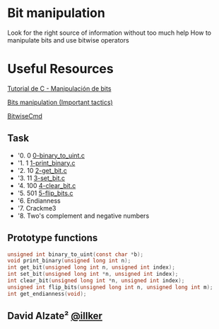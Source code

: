 # Bit manipulation

Look for the right source of information without too much help
How to manipulate bits and use bitwise operators

# Useful Resources
[Tutorial de C - Manipulación de bits](https://www.youtube.com/watch?v=E_zdDC67HM8&ab_channel=makigas%3Atutorialesdeprogramaci%C3%B3n)

[Bits manipulation (Important tactics)](https://www.geeksforgeeks.org/bits-manipulation-important-tactics/)

[BitwiseCmd](http://bitwisecmd.com/)


## Task
- '0. 0 [0-binary_to_uint.c](https://github.com/illker/holbertonschool-low_level_programming/blob/master/0x14-bit_manipulation/0-binary_to_uint.c)
- '1. 1 [1-print_binary.c](https://github.com/illker/holbertonschool-low_level_programming/blob/master/0x14-bit_manipulation/1-print_binary.c)
- '2. 10 [2-get_bit.c](https://github.com/illker/holbertonschool-low_level_programming/blob/master/0x14-bit_manipulation/2-get_bit.c)
- '3. 11 [3-set_bit.c](https://github.com/illker/holbertonschool-low_level_programming/blob/master/0x14-bit_manipulation/3-set_bit.c)
- '4. 100 [4-clear_bit.c](https://github.com/illker/holbertonschool-low_level_programming/blob/master/0x14-bit_manipulation/4-clear_bit.c)
- '5. 501 [5-flip_bits.c](https://github.com/illker/holbertonschool-low_level_programming/blob/master/0x14-bit_manipulation/5-flip_bits.c)
- '6. Endianness 
- '7. Crackme3 
- '8. Two's complement and negative numbers 


## Prototype functions
```c
unsigned int binary_to_uint(const char *b);
void print_binary(unsigned long int n);
int get_bit(unsigned long int n, unsigned int index);
int set_bit(unsigned long int *n, unsigned int index);
int clear_bit(unsigned long int *n, unsigned int index);
unsigned int flip_bits(unsigned long int n, unsigned long int m);
int get_endianness(void);
```

## David Alzate² [@illker](https://twitter.com/illker)
